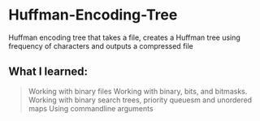 # Huffman-Encoding-Tree
Huffman encoding tree that takes a file, creates a Huffman tree using frequency of characters and outputs a compressed file

## What I learned:
> Working with binary files
> Working with binary, bits, and bitmasks.
> Working with binary search trees, priority queuesm and unordered maps
> Using commandline arguments
